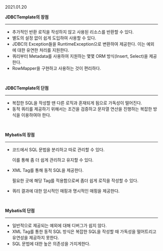 2021.01.20

**JDBCTemplate의 장점**

---

- 추가적인 반환 로직을 작성하지 않고 사용된 리소스를 반환할 수 있다.
- 별도의 설정 없이 쉽게 도입하여 사용할 수 있다.
- JDBC의 Exception들을 RuntimeException으로 변환하여 제공한다. 이는 예외에 대한 유연한 처리를 지원한다.
- 쿼리부터 Metadata를 사용하여 지원하는 몇몇 ORM 방식(Insert, Select)을 제공한다.
- RowMapper을 구현하고 사용하는 것이 편리하다.

<br/>

**JDBCTemplate의 단점**

---

- 복잡한 SQL을 작성할 땐 다른 로직과 혼재되게 됨으로 가독성이 떨어진다.
- 동적 쿼리를 제공하기 위해서는 조건을 검증하고 문자열 연산을 진행하는 복잡한 방식을 이용하여야 한다.

<br/>

**Mybatis의 장점**

---

- 코드에서 SQL 문법을 분리하고 따로 관리할 수 있다.

    이를 통해 좀 더 쉽게 관리하고 유지할 수 있다.

- XML Tag를 통해 동적 SQL을 제공한다.

    필요한 곳에 해당 Tag를 적용함으로써 좀더 쉽게 로직을 작성할 수 있다.

- 쿼리 결과에 대한 암시적인 매핑과 명시적인 매핑을 제공한다.

<br/>

**Mybatis의 단점**

---

- 일반적으로 제공되는 예외에 대해 디버그가 쉽지 않다.
- XML Tag를 통한 동적 SQL 방식은 복잡한 SQL을 작성할 때 가독성을 떨어트리고 유연성을 제공하지 못한다.
- SQL 문법에 대한 높은 의존성을 가지게한다.